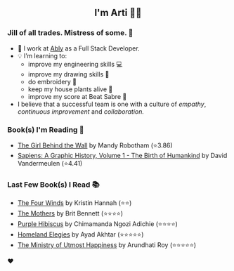<div align="center">
  
  ## I'm Arti 👋🏽
  
</div>
  
### Jill of all trades. Mistress of some. 👑

- 🔭 I work at [Ably](https://ably.com) as a Full Stack Developer.
- 💡 I’m learning to:
  - improve my engineering skills 💻
  - improve my drawing skills 🎨
  - do embroidery 🧵
  - keep my house plants alive 🌱
  - improve my score at Beat Sabre 🔼
- I believe that a successful team is one with a culture of _empathy_, _continuous improvement_ and _collaboration._


### Book(s) I'm Reading 📖
<!-- GOODREADS-LIST:START -->
- [The Girl Behind the Wall](https://www.goodreads.com/review/show/4765420709?utm_medium=api&utm_source=rss) by Mandy  Robotham (⭐️3.86)
- [Sapiens: A Graphic History, Volume 1 - The Birth of Humankind](https://www.goodreads.com/review/show/3771178926?utm_medium=api&utm_source=rss) by David Vandermeulen (⭐️4.41)
<!-- GOODREADS-LIST:END -->

### Last Few Book(s) I Read 📚
<!-- GOODREADS-READ-LIST:START -->
- [The Four Winds](https://www.goodreads.com/review/show/3773056218?utm_medium=api&utm_source=rss) by Kristin Hannah (⭐⭐)
- [The Mothers](https://www.goodreads.com/review/show/3369977630?utm_medium=api&utm_source=rss) by Brit Bennett (⭐⭐⭐⭐)
- [Purple Hibiscus](https://www.goodreads.com/review/show/4501561579?utm_medium=api&utm_source=rss) by Chimamanda Ngozi Adichie (⭐⭐⭐⭐)
- [Homeland Elegies](https://www.goodreads.com/review/show/3640659036?utm_medium=api&utm_source=rss) by Ayad Akhtar (⭐⭐⭐⭐⭐)
- [The Ministry of Utmost Happiness](https://www.goodreads.com/review/show/2017575356?utm_medium=api&utm_source=rss) by Arundhati Roy (⭐⭐⭐⭐⭐)
<!-- GOODREADS-READ-LIST:END -->
❤️
